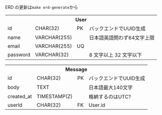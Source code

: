 ERD の更新は`make erd-generate`から

<!-- 全体的に型が怪しい -->

<table>
	<tr>
		<th colspan="4">
			User
		</th>
	</tr>
	<tr>
		<td>
			id
		</td>
		<td>
			CHAR(32)
		</td>
		<td>
			PK
		</td>
		<td>
			バックエンドでUUID生成
		</td>
	</tr>
	<tr>
		<td>
			name
		</td>
		<td>
			VARCHAR(255)
		</td>
		<td>
			&nbsp;
		</td>
		<td>
			日本語英語問わず64文字上限
		</td>
	</tr>
	<tr>
		<td>
			email
		</td>
		<td>
			VARCHAR(255)
		</td>
		<td>
			UQ
		</td>
		<td>
			&nbsp;
		</td>
	</tr>
	<tr>
		<td>
			password
		</td>
		<td>
			VARCHAR(32)
		</td>
		<td>
			&nbsp;
		</td>
		<td>
			8 文字以上 32 文字以下
		</td>
	</tr>
</table>

<table>
	<tr>
		<th colspan="4">
			Message
		</th>
	</tr>
	<tr>
		<td>
			id
		</td>
		<td>
			CHAR(32)
		</td>
		<td>
			PK
		</td>
		<td>
			バックエンドでUUID生成
		</td>
	</tr>
	<tr>
		<td>
			body
		</td>
		<td>
			TEXT
		</td>
		<td>
			&nbsp;
		</td>
		<td>
			日本語最大140文字
		</td>
	</tr>
	<tr>
		<td>
			created_at
		</td>
		<td>
			TIMESTAMP(Z)
		</td>
		<td>
			&nbsp;
		</td>
		<td>
			格納するのはUTC?
		</td>
	</tr>
	<tr>
		<td>
			userId
		</td>
		<td>
			CHAR(32)
		</td>
		<td>
			FK
		</td>
		<td>
			User.id
		</td>
	</tr>
</table>
